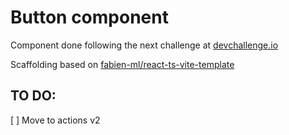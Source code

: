 # Button component

Component done following the next challenge at [devchallenge.io](https://devchallenges.io/challenges/ohgVTyJCbm5OZyTB2gNY)

Scaffolding based on [fabien-ml/react-ts-vite-template](https://github.com/fabien-ml/react-ts-vite-template)

## TO DO:
[ ] Move to actions v2
